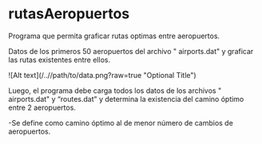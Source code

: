 # rutasAeropuertos
Programa que permita graficar rutas optimas entre aeropuertos. 

Datos de los primeros 50 aeropuertos del archivo " airports.dat" y graficar las rutas existentes entre ellos.

![Alt text](/../<branch name>/path/to/data.png?raw=true "Optional Title") 

Luego, el programa debe carga todos los datos de los archivos " airports.dat" y “routes.dat" y determina la existencia del 
camino óptimo entre 2 aeropuertos.

-Se define como camino óptimo al de menor número de cambios de aeropuertos.
